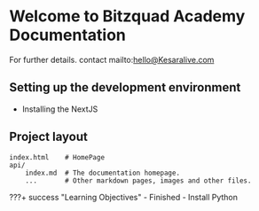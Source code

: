 # Welcome to Bitzquad Academy Documentation

For further details. contact mailto:hello@Kesaralive.com

## Setting up the development environment

* Installing the NextJS

## Project layout

    index.html    # HomePage
    api/
        index.md  # The documentation homepage.
        ...       # Other markdown pages, images and other files.

???+ success "Learning Objectives"
    - Finished
    - Install Python
